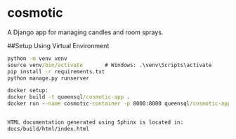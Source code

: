 # cosmotic

A Django app for managing candles and room sprays.

##Setup Using Virtual Environment

```cmd
python -m venv venv
source venv/bin/activate       # Windows: .\venv\Scripts\activate
pip install -r requirements.txt
python manage.py runserver

docker setup:
docker build -t queensql/cosmotic-app .
docker run --name cosmotic-container -p 8000:8000 queensql/cosmotic-app


HTML documentation generated using Sphinx is located in:
docs/build/html/index.html

